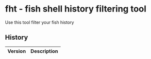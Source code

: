 # fht - fish shell history filtering tool

Use this tool filter your fish history

## History

|Version|Description|
|---|---|
